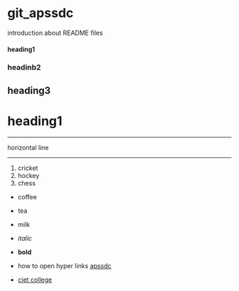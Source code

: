 # git_apssdc
introduction about README files
#### heading1
### headinb2
## heading3
# heading1

***
horizontal line
***
1. cricket
2. hockey
3. chess

- coffee
- tea
- milk
- *italic*
- **bold**
- how to open hyper links [apssdc](https://www.apssdc.in)

- [ciet college](https://www.chalapathiengg.ac.in/)
